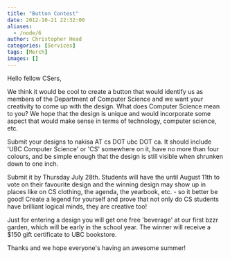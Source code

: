 ```yaml
---
title: "Button Contest"
date: 2012-10-21 22:32:00
aliases:
  - /node/6
author: Christopher Head
categories: [Services]
tags: [Merch]
images: []
---
```


<div class="field field-name-body field-type-text-with-summary field-label-hidden"><div class="field-items"><div class="field-item even"><p>Hello fellow CSers,</p>
<p>We think it would be cool to create a button that would identify us as members of the Department of Computer Science and we want your creativity to come up with the design. What does Computer Science mean to you? We hope that the design is unique and would incorporate some aspect that would make sense in terms of technology, computer science, etc. </p>
<p>Submit your designs to nakisa AT cs DOT ubc DOT ca. It should include &apos;UBC Computer Science&apos; or &apos;CS&apos; somewhere on it, have no more than four colours, and be simple enough that the design is still visible when shrunken down to one inch.</p>
<p>Submit it by Thursday July 28th. Students will have the until August 11th to vote on their favourite design and the winning design may show up in places like on CS clothing, the agenda, the yearbook, etc. - so it better be good! Create a legend for yourself and prove that not only do CS students have brilliant logical minds, they are creative too! </p>
<p>Just for entering a design you will get one free &apos;beverage&apos; at our first bzzr garden, which will be early in the school year. The winner will receive a $150 gift certificate to UBC bookstore. </p>
<p>Thanks and we hope everyone&apos;s having an awesome summer!</p>
</div></div></div>    <footer>
          </footer>
